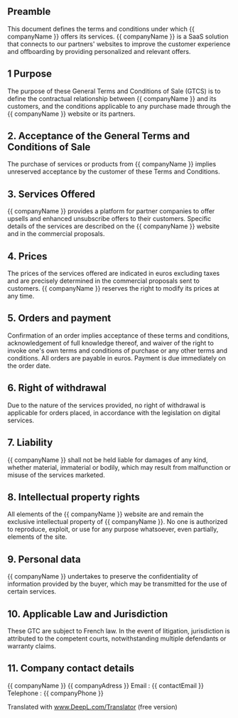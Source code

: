 ## Preamble

This document defines the terms and conditions under which {{ companyName }} offers its services. {{ companyName }} is a SaaS solution that connects to our partners' websites to improve the customer experience and offboarding by providing personalized and relevant offers.

## 1 Purpose

The purpose of these General Terms and Conditions of Sale (GTCS) is to define the contractual relationship between {{ companyName }} and its customers, and the conditions applicable to any purchase made through the {{ companyName }} website or its partners.

## 2. Acceptance of the General Terms and Conditions of Sale

The purchase of services or products from {{ companyName }} implies unreserved acceptance by the customer of these Terms and Conditions.

## 3. Services Offered

{{ companyName }} provides a platform for partner companies to offer upsells and enhanced unsubscribe offers to their customers. Specific details of the services are described on the {{ companyName }} website and in the commercial proposals.

## 4. Prices

The prices of the services offered are indicated in euros excluding taxes and are precisely determined in the commercial proposals sent to customers. {{ companyName }} reserves the right to modify its prices at any time.

## 5. Orders and payment

Confirmation of an order implies acceptance of these terms and conditions, acknowledgement of full knowledge thereof, and waiver of the right to invoke one's own terms and conditions of purchase or any other terms and conditions. All orders are payable in euros. Payment is due immediately on the order date.

## 6. Right of withdrawal

Due to the nature of the services provided, no right of withdrawal is applicable for orders placed, in accordance with the legislation on digital services.

## 7. Liability

{{ companyName }} shall not be held liable for damages of any kind, whether material, immaterial or bodily, which may result from malfunction or misuse of the services marketed.

## 8. Intellectual property rights

All elements of the {{ companyName }} website are and remain the exclusive intellectual property of {{ companyName }}. No one is authorized to reproduce, exploit, or use for any purpose whatsoever, even partially, elements of the site.

## 9. Personal data

{{ companyName }} undertakes to preserve the confidentiality of information provided by the buyer, which may be transmitted for the use of certain services.

## 10. Applicable Law and Jurisdiction

These GTC are subject to French law. In the event of litigation, jurisdiction is attributed to the competent courts, notwithstanding multiple defendants or warranty claims.

## 11. Company contact details

{{ companyName }} {{ companyAdress }}
Email : {{ contactEmail }}
Telephone : {{ companyPhone }}


Translated with www.DeepL.com/Translator (free version)
